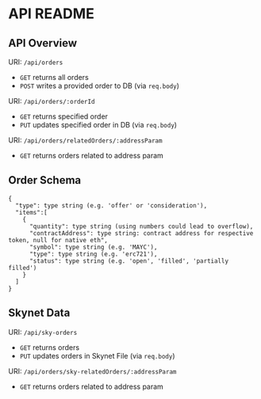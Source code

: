 # API README

## API Overview
URI: `/api/orders`
- `GET` returns all orders
- `POST` writes a provided order to DB (via `req.body`)

URI: `/api/orders/:orderId`
- `GET` returns specified order
- `PUT` updates specified order in DB (via `req.body`)

URI: `/api/orders/relatedOrders/:addressParam`
- `GET` returns orders related to address param


## Order Schema
```
{
  "type": type string (e.g. 'offer' or 'consideration'),
  "items":[
    {
      "quantity": type string (using numbers could lead to overflow),
      "contractAddress": type string: contract address for respective token, null for native eth",
      "symbol": type string (e.g. 'MAYC'),
      "type": type string (e.g. 'erc721'),
      "status": type string (e.g. 'open', 'filled', 'partially filled')
    }
  ]
}
```

## Skynet Data

URI: `/api/sky-orders`
- `GET` returns orders
- `PUT` updates orders in Skynet File (via `req.body`)

URI: `/api/orders/sky-relatedOrders/:addressParam`
- `GET` returns orders related to address param
